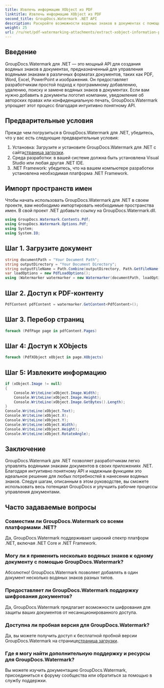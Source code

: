 ```yaml
---
title: Извлечь информацию XObject из PDF
linktitle: Извлечь информацию XObject из PDF
second_title: GroupDocs.Watermark .NET API
description: Раскройте возможности водяных знаков в документах с помощью GroupDocs.Watermark для .NET. Легко управляйте водяными знаками в PDF-файлах, документах Word и изображениях.
weight: 25
url: /ru/net/pdf-watermarking-attachments/extract-xobject-information-pdf/
---
```

## Введение
GroupDocs.Watermark для .NET — это мощный API для создания водяных знаков в документах, предназначенный для управления водяными знаками в различных форматах документов, таких как PDF, Word, Excel, PowerPoint и изображения. Он предоставляет разработчикам простой подход к программному добавлению, удалению, поиску и замене водяных знаков в документах. Если вам нужно добавить в документы логотип компании, уведомление об авторских правах или конфиденциальную печать, GroupDocs.Watermark упрощает этот процесс благодаря интуитивно понятному API.
## Предварительные условия
Прежде чем погрузиться в GroupDocs.Watermark для .NET, убедитесь, что у вас есть следующие предварительные условия:
1. Установка: Загрузите и установите GroupDocs.Watermark для .NET с сайта[страница загрузки](https://releases.groupdocs.com/Watermark/net/).
2. Среда разработки: в вашей системе должна быть установлена Visual Studio или любая другая .NET IDE.
3. .NET Framework: убедитесь, что на вашем компьютере разработки установлена необходимая платформа .NET Framework.

## Импорт пространств имен
Чтобы начать использовать GroupDocs.Watermark для .NET в своем проекте, вам необходимо импортировать необходимые пространства имен.
В свой проект .NET добавьте ссылку на GroupDocs.Watermark.dll.
```csharp
using GroupDocs.Watermark.Contents.Pdf;
using GroupDocs.Watermark.Options.Pdf;
using System;
using System.IO;
```
## Шаг 1. Загрузите документ
```csharp
string documentPath = "Your Document Path";
string outputDirectory = "Your Document Directory";
string outputFileName = Path.Combine(outputDirectory, Path.GetFileName(documentPath));
var loadOptions = new PdfLoadOptions();
using (Watermarker watermarker = new Watermarker(documentPath, loadOptions))
```
## Шаг 2. Доступ к PDF-контенту
```csharp
PdfContent pdfContent = watermarker.GetContent<PdfContent>();
```
## Шаг 3. Перебор страниц
```csharp
foreach (PdfPage page in pdfContent.Pages)
```
## Шаг 4: Доступ к XObjects
```csharp
foreach (PdfXObject xObject in page.XObjects)
```
## Шаг 5: Извлеките информацию
```csharp
if (xObject.Image != null)
{
    Console.WriteLine(xObject.Image.Width);
    Console.WriteLine(xObject.Image.Height);
    Console.WriteLine(xObject.Image.GetBytes().Length);
}
Console.WriteLine(xObject.Text);
Console.WriteLine(xObject.X);
Console.WriteLine(xObject.Y);
Console.WriteLine(xObject.Width);
Console.WriteLine(xObject.Height);
Console.WriteLine(xObject.RotateAngle);
```

## Заключение
GroupDocs.Watermark для .NET позволяет разработчикам легко управлять водяными знаками документов в своих приложениях .NET. Благодаря интуитивно понятному API и надежным функциям это идеальное решение для любых потребностей в нанесении водяных знаков. Следуя шагам, описанным в этом руководстве, вы сможете использовать весь потенциал GroupDocs и улучшить рабочие процессы управления документами.
## Часто задаваемые вопросы
### Совместим ли GroupDocs.Watermark со всеми платформами .NET?
Да, GroupDocs.Watermark поддерживает широкий спектр платформ .NET, включая .NET Core и .NET Framework.
### Могу ли я применить несколько водяных знаков к одному документу с помощью GroupDocs.Watermark?
Абсолютно! GroupDocs.Watermark позволяет добавлять в один документ несколько водяных знаков разных типов.
### Предоставляет ли GroupDocs.Watermark поддержку шифрования документов?
Да, GroupDocs.Watermark предлагает возможности шифрования для защиты ваших документов от несанкционированного доступа.
### Доступна ли пробная версия для GroupDocs.Watermark?
 Да, вы можете получить доступ к бесплатной пробной версии GroupDocs.Watermark на странице[страница загрузки](https://releases.groupdocs.com/).
### Где я могу найти дополнительную поддержку и ресурсы для GroupDocs.Watermark?
Вы можете изучить документацию GroupDocs.Watermark, присоединиться к форуму сообщества или обратиться за помощью в службу поддержки.
